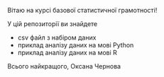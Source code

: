 Вітаю на курсі базової статистичної грамотності!

У цій репозиторії ви знайдете 
* csv файл з набіром даних 
* приклад аналізу даних на мові Python
* приклад аналізу даних на мові R

Всього найкращого,
Оксана Чернова
